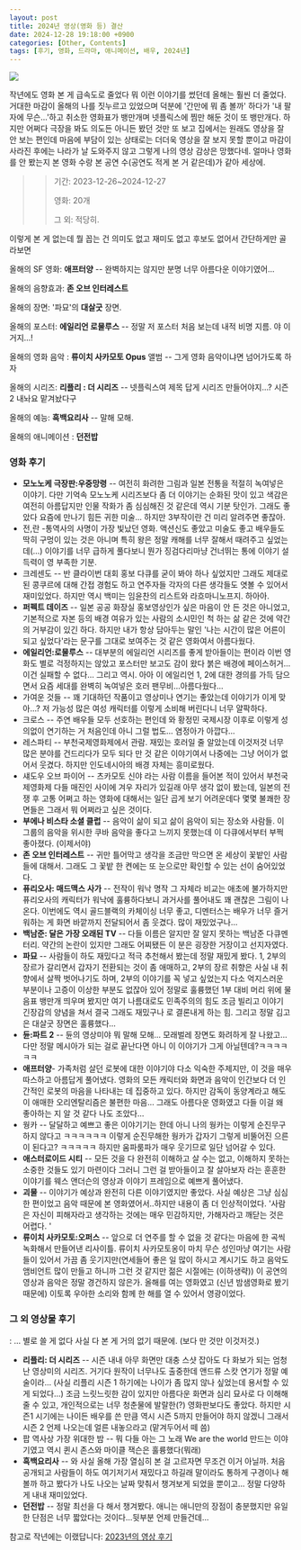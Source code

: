 ```yaml
---
layout: post
title: 2024년 영상(영화 등) 결산
date: 2024-12-28 19:18:00 +0900
categories: [Other, Contents]
tags: [후기, 영화, 드라마, 애니메이션, 배우, 2024년]
---
```



[![](https://cojette.wordpress.com/wp-content/uploads/2024/12/image-1.png?w=719)](https://cojette.wordpress.com/wp-content/uploads/2024/12/image-1.png)

작년에도 영화 본 게 급속도로 줄었다 뭐 이런 이야기를 썼던데 올해는 훨씬 더 줄었다. 거대한 마감이 올해의 나를 짓누르고 있었으며 덕분에 '간만에 뭐 좀 볼까' 하다가 '내 팔자에 무슨...'하고 취소한 영화표가 뱅만개며 넷플릭스에 찜만 해둔 것이 또 뱅만개다. 하지만 어쩌다 극장을 봐도 의도든 아니든 봤던 것만 또 보고 집에서는 원래도 영상을 잘 안 보는 편인데 마음에 부담이 있는 상태로는 더더욱 영상을 잘 보지 못할 뿐이고 마감이 사라진 후에는 나라가 날 도와주지 않고 그렇게 나의 영상 감상은 망했다네. 얼마나 영화를 안 봤는지 본 영화 수랑 본 공연 수(공연도 적게 본 거 같은데)가 같아 세상에.

> > 기간: 2023-12-26~2024-12-27
> >
> > 영화: 20개
> >
> > 그 외: 적당히.

이렇게 본 게 없는데 뭘 꼽는 건 의미도 없고 재미도 없고 후보도 없어서 간단하게만 골라보면

올해의 SF 영화: **애프터양** -- 완벽하지는 않지만 분명 너무 아름다운 이야기였어...

올해의 음향효과: **존 오브 인터레스트**

올해의 장면: '파묘'의 **대살굿** 장면.

올해의 포스터: **에일리언 로물루스** -- 정말 저 포스터 처음 보는데 내적 비명 지름. 야 이거지...!

올해의 영화 음악 : **류이치 사카모토 Opus** 앨범 -- 그게 영화 음악이냐면 넘어가도록 하자

올해의 시리즈: **리플리 : 더 시리즈** -- 넷플릭스여 제목 답게 시리즈 만들어야지...? 시즌 2 내놔요 맡겨놨다구

올해의 예능: **흑백요리사** -- 말해 모해.

올해의 애니메이션 : **던전밥**

### 영화 후기

-   **모노노케 극장판:우중망령** -- 여전히 화려한 그림과 일본 전통을 적절히 녹여넣은 이야기. 다만 기억속 모노노케 시리즈보다 좀 더 이야기는 순화된 맛이 있고 색감은 여전히 아름답지만 인물 작화가 좀 심심해진 것 같은데 역시 기분 탓인가. 그래도 좋았다 요즘에 만나기 힘든 귀한 미술... 하지만 3부작이란 건 미리 알려주면 좋잖아.
-   전,란 -통역사의 사명이 가장 빛났던 영화. 액션신도 좋았고 미술도 좋고 배우들도 딱히 구멍이 있는 것은 아니며 특히 왕은 정말 캐해를 너무 잘해서 때려주고 싶었는데(...) 이야기를 너무 급하게 풀다보니 뭔가 징검다리마냥 건너뛰는 통에 이야기 설득력이 영 부족한 기분.
-   크레센도 -- 반 클라이번 대회 홍보 다큐를 굳이 봐야 하나 싶었지만 그래도 제대로 된 콩쿠르에 대해 간접 경험도 하고 연주자들 각자의 다른 생각들도 엿볼 수 있어서 재미있었다. 하지만 역시 백미는 임윤찬의 리스트와 라흐마니노프지. 하아아.
-   **퍼펙트 데이즈** -- 일본 공공 화장실 홍보영상인가 싶은 마음이 안 든 것은 아니었고, 기본적으로 자본 등의 배경 여유가 있는 사람의 소시민인 척 하는 삶 같은 것에 약간의 거부감이 있긴 하다. 하지만 내가 항상 담아두는 말인 '나는 시간이 많은 어른이 되고 싶었다'라는 문구를 그대로 보여주는 것 같은 영화여서 아름다웠다.
-   **에일리언:로물루스** -- 대부분의 에일리언 시리즈를 좋게 받아들이는 편이라 이번 영화도 별로 걱정하지는 않았고 포스터만 보고도 감이 왔다 붉은 배경에 페이스허거...이건 실패할 수 없다... 그리고 역시. 아아 이 에일리언 1, 2에 대한 경의를 가득 담으면서 요즘 세대를 완벽히 녹여넣은 호러 팬무비...아름다웠다...
-   가여운 것들 -- 꽤 기대하던 작품이고 영상미나 연기는 좋았는데 이야기가 이게 맞아...? 저 가능성 많은 여성 캐릭터를 이렇게 소비해 버린다니 너무 얄팍하다.
-   크로스 -- 주연 배우들 모두 선호하는 편인데 와 황정민 국제시장 이후로 이렇게 성의없이 연기하는 거 처음인데 아니 그럴 법도... 염정아가 아깝다...
-   레스파티 -- 부천국제영화제에서 관람. 재밌는 호러일 줄 알았는데 이것저것 너무 많은 분야를 건드리다가 모두 되다 만 것 같은 이야기여서 나중에는 그냥 어이가 없어서 웃겼다. 하지만 인도네시아의 배경 자체는 흥미로웠다.
-   섀도우 오브 파이어 -- 츠카모토 신야 라는 사람 이름을 들어본 적이 있어서 부천국제영화제 다들 매진인 사이에 겨우 자리가 있길래 아무 생각 없이 봤는데, 일본의 전쟁 후 고통 어쩌고 하는 영화에 대해서는 일단 곱게 보기 어려운데다 몇몇 불쾌한 장면들은 그래서 뭐 어쩌라고 싶은 것이다.
-   **부에나 비스타 소셜 클럽** -- 음악이 삶이 되고 삶이 음악이 되는 장소와 사람들. 이 그룹의 음악을 위시한 쿠바 음악을 좋다고 느끼지 못했는데 이 다큐에서부터 부쩍 좋아졌다. (이제서야)
-   **존 오브 인터레스트** -- 귀만 틀어막고 생각을 조금만 막으면 온 세상이 꽃밭인 사람들에 대해서. 그래도 그 꽃밭 한 켠에는 또 눈으로만 확인할 수 있는 선이 숨어있었다.
-   **퓨리오사: 매드맥스 사가** -- 전작이 워낙 명작 그 자체라 비교는 애초에 불가하지만 퓨리오사의 캐릭터가 워낙에 훌륭하다보니 과거사를 풀어내도 꽤 괜찮은 그림이 나온다. 이번에도 역시 골드블랙의 카체이싱 너무 좋고, 디멘터스는 배우가 너무 즐거워하는 게 화면 바깥까지 전달되어서 좀 웃겼다. 많이 재밌었구나...
-   **백남준: 달은 가장 오래된 TV** -- 다들 이름은 알지만 잘 알지 못하는 백남준 다큐멘터리. 약간의 논란이 있지만 그래도 어찌됐든 이 분은 굉장한 거장이고 선지자였다.
-   **파묘** -- 사람들이 하도 재밌다고 적극 추천해서 봤는데 정말 재밌게 봤다. 1, 2부의 장르가 갈리면서 갑자기 전환되는 것이 좀 애매하고, 2부의 장르 취향은 사실 내 취향에서 살짝 벗어나기도 하며, 2부의 이야기를 꼭 넣고 싶었는지 다소 억지스러운 부분이나 고증이 이상한 부분도 없잖아 있어 정말로 훌륭했던 1부 대비 머리 위에 물음표 뱅만개 띄우며 봤지만 여기 나름대로도 민족주의의 힘도 조금 빌리고 이야기 긴장감의 양념을 쳐서 결국 그래도 재밌구나 로 결론내게 하는 힘. 그리고 정말 김고은 대살굿 장면은 훌륭했다...
-   **듄:파트 2** -- 듄의 영상미야 뭐 말해 모해... 모래벌레 장면도 화려하게 잘 나왔고... 다만 정말 메시아가 되는 걸로 끝난다면 아니 이 이야기가 그게 아닐텐데?ㅋㅋㅋㅋㅋㅋ
-   **애프터양**- 가족처럼 살던 로봇에 대한 이야기야 다소 익숙한 주제지만, 이 것을 매우 따스하고 아름답게 풀어냈다. 영화의 모든 캐릭터와 화면과 음악이 인간보다 더 인간적인 로봇의 마음을 나타내는 데 집중하고 있다. 하지만 감독이 동양계라고 해도 이 애매한 오리엔탈리즘은 불편한 마음... 그래도 아름다운 영화였고 다들 이걸 왜 좋아하는 지 알 것 같다 나도 조았다...
-   웡카 -- 달달하고 예쁘고 좋은 이야기기는 한데 아니 나의 웡카는 이렇게 순진무구하지 않다고 ㅋㅋㅋㅋㅋㅋ 이렇게 순진무해한 웡카가 갑자기 그렇게 비뚤어진 으른이 된다고? ㅋㅋㅋㅋㅋ 하지만 움파룸파가 매우 웃기므로 일단 넘어갈 수 있다.
-   **애스터로이드 시티** -- 모든 것을 다 완전히 이해하고 살 수는 없고, 이해하지 못하는 소중한 것들도 있기 마련이다 그러니 그런 걸 받아들이고 잘 살아보자 라는 훈훈한 이야기를 웨스 앤더슨의 영상과 이야기 프레임으로 예쁘게 풀어냈다.
-   **괴물** -- 이야기가 예상과 완전히 다른 이야기였지만 좋았다. 사실 예상은 그냥 심심한 편이었고 음악 때문에 본 영화였어서..하지만 내용이 좀 더 인상적이었다. '사람은 자신이 피해자라고 생각하는 것에는 매우 민감하지만, 가해자라고 깨닫는 것은 어렵다. '
-   **류이치 사카모토:오퍼스** -- 앞으로 더 연주를 할 수 없을 것 같다는 마음에 한 곡씩 녹화해서 만들어낸 리사이틀. 류이치 사카모토옹이 마치 무슨 성인마냥 여기는 사람들이 있어서 가끔 좀 웃기지만(연세들어 좋은 일 많이 하시고 계시기도 하고 음악도 앰비언트 많이 만들고 하니까 그런 것 같지만 젊은 시절에는 (이하생략)) 이 공연의 영상과 음악은 정말 경건하지 않은가. 올해를 여는 영화였고 (신년 밤샘영화로 봤기 때문에) 이토록 우아한 소리와 함께 한 해를 열 수 있어서 영광이었다.

### 그 외 영상물 후기

: ... 별로 쓸 게 없다 사실 다 본 게 거의 없기 때문에. (보다 만 것만 이것저것.)

-   **리플리: 더 시리즈** -- 시즌 내내 아무 화면만 대충 스샷 잡아도 다 화보가 되는 엄청난 영상미의 시리즈. 거기다 원작이 너무나도 출중한데 앤드류 스캇 연기가 정말 예술이라... (사실 리플리 시즌 1 하기에는 나이가 좀 많지 않나 싶었는데 용서할 수 있게 되었다...) 조금 느릿느릿한 감이 있지만 아름다운 화면과 심리 묘사로 다 이해해 줄 수 있고, 개인적으로는 너무 청춘물에 발랄한(?) 영화판보다도 좋았다. 하지만 시즌1 시기에는 나이든 배우를 쓴 만큼 역시 시즌 5까지 만들어야 하지 않겠니 그래서 시즌 2 언제 나오는데 얼른 내놓으라고 (맡겨두어서 떼 씀)
-   팝 역사상 가장 위대한 밤 -- 뭐 다들 아는 그 노래 We are the world 만드는 이야기였고 역시 퀸시 존스와 마이클 잭슨은 훌륭했다(뭐래)
-   **흑백요리사** -- 와 사실 올해 가장 열심히 본 걸 고르자면 무조건 이거 아닐까. 처음 공개되고 사람들이 하도 여기저기서 재밌다고 하길래 말이라도 통하게 구경이나 해볼까 하고 봤다가 나도 나오는 날짜 맞춰서 챙겨보게 되었을 뿐이고... 정말 다양하게 내내 재미있었다.
-   **던전밥** -- 정말 최선을 다 해서 챙겨봤다. 애니는 애니만의 장점이 충분했지만 유일한 단점은 너무 짧았다는 것이다...뒷부분 언제 만들건데...

참고로 작년에는 이랬답니다: [2023년의 영상 후기](https://cojette.github.io/posts/movie2023/)
